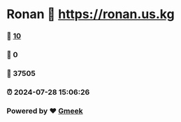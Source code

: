 # Ronan :link: https://ronan.us.kg 
### :page_facing_up: [10](https://ronan.us.kg/tag.html) 
### :speech_balloon: 0 
### :hibiscus: 37505 
### :alarm_clock: 2024-07-28 15:06:26 
### Powered by :heart: [Gmeek](https://github.com/Meekdai/Gmeek)
